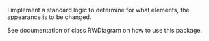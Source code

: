 I implement a standard logic to determine for what elements, the appearance is to be changed.

See documentation of class RWDiagram on how to use this package.